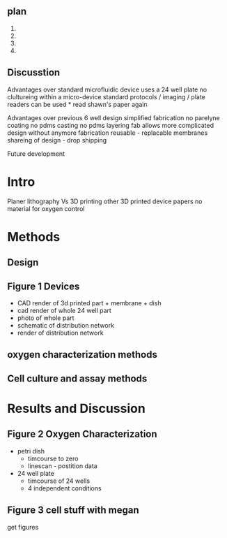 plan
----
1. 
1. 
1. 
1. 

Discusstion
----------

Advantages over standard microfluidic device
uses a 24 well plate
	no clultureing within a micro-device
	standard protocols / imaging / plate readers can be used
	* read shawn's paper again

Advantages over previous 6 well design
	simplified fabrication
		no parelyne coating
		no pdms casting
		no pdms layering fab
	allows more complicated design without anymore fabrication
	reusable - replacable membranes
	shareing of design - drop shipping 

Future development


Intro
===
Planer lithography Vs 3D printing
other 3D printed device papers
no material for oxygen control

Methods
===

Design
------
 

Figure 1 Devices
---------------------

* CAD render of 3d printed part + membrane + dish
* cad render of whole 24 well part
* photo of whole part
* schematic of distribution network
* render of distribution network

oxygen characterization methods
------

Cell culture and assay methods
-----

Results and Discussion
===

Figure 2 Oxygen Characterization
-----------
* petri dish
  * timcourse to zero
  * linescan - postition data
* 24 well plate
  * timcourse of 24 wells
  * 4 independent conditions

Figure 3 cell stuff with megan
----------
get figures
